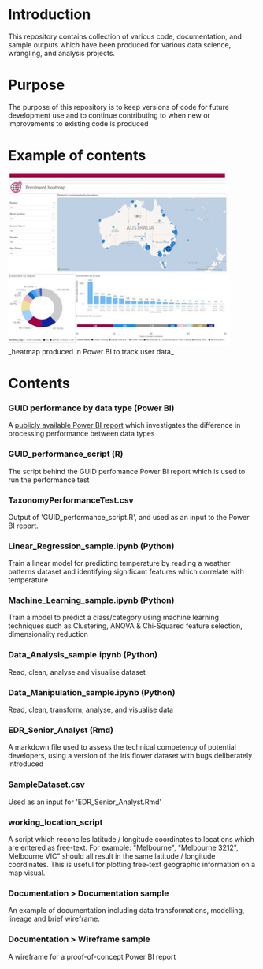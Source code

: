 # Introduction

This repository contains collection of various code, documentation, and sample outputs which have been produced for various data science, wrangling, and analysis projects. 

# Purpose

The purpose of this repository is to keep versions of code for future development use and to continue contributing to when new or improvements to existing code is produced 

# Example of contents

<img src="https://github.com/DarthVidarr/Repos/blob/main/heatmap.JPG" width="450" height="350">
_heatmap produced in Power BI to track user data_

# Contents

### GUID performance by data type (Power BI)
A [publicly available Power BI report](https://app.powerbi.com/view?r=eyJrIjoiMjQ2MWM5ZTUtMDJlYi00YThlLWE5MGUtMGIwNzQ5Y2E0N2RjIiwidCI6ImU3ZTAzMWZjLWY1MGEtNDA2OS05NWE5LTZmNGQ4OTgxYzdmMiJ9)
 which investigates the difference in processing performance between data types 

### GUID_performance_script (R)
The script behind the GUID perfomance Power BI report which is used to run the performance test

### TaxonomyPerformanceTest.csv

Output of 'GUID_performance_script.R', and used as an input to the Power BI report.

### Linear_Regression_sample.ipynb (Python)

Train a linear model for predicting temperature by reading a weather patterns dataset and identifying significant features which correlate with temperature

### Machine_Learning_sample.ipynb (Python)

Train a model to predict a class/category using machine learning techniques such as Clustering, ANOVA & Chi-Squared feature selection, dimensionality reduction

### Data_Analysis_sample.ipynb (Python)
Read, clean, analyse and visualise dataset 

### Data_Manipulation_sample.ipynb (Python)
Read, clean, transform, analyse, and visualise data 

### EDR_Senior_Analyst (Rmd)
A markdown file used to assess the technical competency of potential developers, using a version of the iris flower dataset with bugs deliberately introduced

### SampleDataset.csv
Used as an input for 'EDR_Senior_Analyst.Rmd'

### working_location_script

A script which reconciles latitude / longitude coordinates to locations which are entered as free-text. For example: "Melbourne", "Melbourne 3212", Melbourne VIC" should all result in the same latitude / longitude coordinates. This is useful for plotting free-text geographic information on a map visual.

### Documentation > Documentation sample

An example of documentation including data transformations, modelling, lineage and brief wireframe.

### Documentation > Wireframe sample

A wireframe for a proof-of-concept Power BI report

